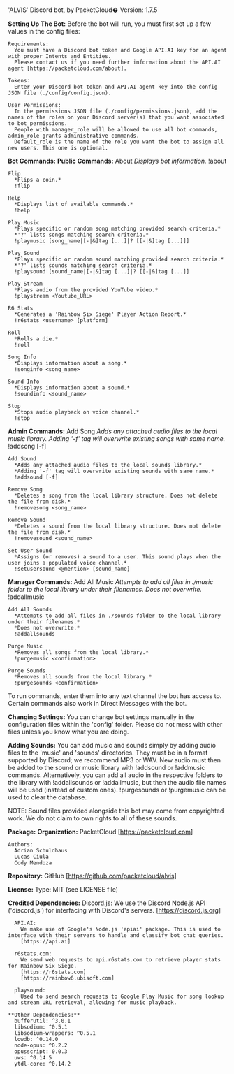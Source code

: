 'ALVIS' Discord bot, by PacketCloud�
Version: 1.7.5

__**Setting Up The Bot:**__
    Before the bot will run, you must first set up a few values in the config files:

    Requirements:
      You must have a Discord bot token and Google API.AI key for an agent with proper Intents and Entities.
      Please contact us if you need further information about the API.AI agent [https://packetcloud.com/about].

    Tokens:
      Enter your Discord bot token and API.AI agent key into the config JSON file (./config/config.json).

    User Permissions:
      In the permissions JSON file (./config/permissions.json), add the names of the roles on your Discord server(s) that you want associated to bot permissions.
      People with manager_role will be allowed to use all bot commands, admin_role grants administrative commands.
      Default_role is the name of the role you want the bot to assign all new users. This one is optional.



__**Bot Commands:**__
  **Public Commands:**
    About
      *Displays bot information.*
      !about

    Flip
      *Flips a coin.*
      !flip

    Help
      *Displays list of available commands.*
      !help

    Play Music
      *Plays specific or random song matching provided search criteria.*
      *'?' lists songs matching search criteria.*
      !playmusic [song_name|[-|&]tag [...]|? [[-|&]tag [...]]]

    Play Sound
      *Plays specific or random sound matching provided search criteria.*
      *'?' lists sounds matching search criteria.*
      !playsound [sound_name|[-|&]tag [...]|? [[-|&]tag [...]]

    Play Stream
      *Plays audio from the provided YouTube video.*
      !playstream <Youtube_URL>

    R6 Stats
      *Generates a 'Rainbow Six Siege' Player Action Report.*
      !r6stats <username> [platform]

    Roll
      *Rolls a die.*
      !roll

    Song Info
      *Displays information about a song.*
      !songinfo <song_name>

    Sound Info
      *Displays information about a sound.*
      !soundinfo <sound_name>

    Stop
      *Stops audio playback on voice channel.*
      !stop


  **Admin Commands:**
    Add Song
      *Adds any attached audio files to the local music library.*
      *Adding '-f' tag will overwrite existing songs with same name.*
      !addsong [-f]

    Add Sound
      *Adds any attached audio files to the local sounds library.*
      *Adding '-f' tag will overwrite existing sounds with same name.*
      !addsound [-f]

    Remove Song
      *Deletes a song from the local library structure. Does not delete the file from disk.*
      !removesong <song_name>

    Remove Sound
      *Deletes a sound from the local library structure. Does not delete the file from disk.*
      !removesound <sound_name>

    Set User Sound
      *Assigns (or removes) a sound to a user. This sound plays when the user joins a populated voice channel.*
      !setusersound <@mention> [sound_name]


  **Manager Commands:**
    Add All Music
      *Attempts to add all files in ./music folder to the local library under their filenames.*
      *Does not overwrite.*
      !addallmusic

    Add All Sounds
      *Attempts to add all files in ./sounds folder to the local library under their filenames.*
      *Does not overwrite.*
      !addallsounds

    Purge Music
      *Removes all songs from the local library.*
      !purgemusic <confirmation>

    Purge Sounds
      *Removes all sounds from the local library.*
      !purgesounds <confirmation>

To run commands, enter them into any text channel the bot has access to. Certain commands also work in Direct Messages with the bot.



__**Changing Settings:**__
    You can change bot settings manually in the configuration files within the 'config' folder.
    Please do not mess with other files unless you know what you are doing.

__**Adding Sounds:**__
    You can add music and sounds simply by adding audio files to the 'music' and 'sounds' directories. They must be in a format supported by Discord; we recommend MP3 or WAV.
    New audio must then be added to the sound or music library with !addsound or !addmusic commands.
    Alternatively, you can add all audio in the respective folders to the library with !addallsounds or !addallmusic, but then the audio file names will be used (instead of custom ones).
    !purgesounds or !purgemusic can be used to clear the database.

NOTE:
Sound files provided alongside this bot may come from copyrighted work. We do not claim to own rights to all of these sounds.

__**Package:**__
  **Organization:**
    PacketCloud [https://packetcloud.com]

    Authors:
      Adrian Schuldhaus
      Lucas Ciula
      Cody Mendoza

  **Repository:**
    GitHub [https://github.com/packetcloud/alvis]

  **License:**
    Type: MIT
    (see LICENSE file)

  **Credited Dependencies:**
      Discord.js:
        We use the Discord Node.js API ('discord.js') for interfacing with Discord's servers.
        [https://discord.js.org]

      API.AI:
        We make use of Google's Node.js 'apiai' package. This is used to interface with their servers to handle and classify bot chat queries.
        [https://api.ai]

      r6stats.com:
        We send web requests to api.r6stats.com to retrieve player stats for Rainbow Six Siege.
        [https://r6stats.com]
        [https://rainbow6.ubisoft.com]

	  playsound:
		Used to send search requests to Google Play Music for song lookup and stream URL retrieval, allowing for music playback.

    **Other Dependencies:**
      bufferutil: ^3.0.1
      libsodium: ^0.5.1
      libsodium-wrappers: ^0.5.1
      lowdb: ^0.14.0
      node-opus: ^0.2.2
      opusscript: 0.0.3
      uws: ^0.14.5
      ytdl-core: ^0.14.2
